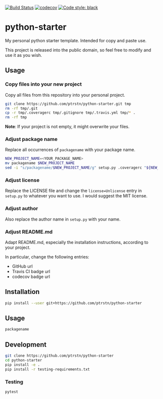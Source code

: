 [![Build Status](https://travis-ci.com/ptrstn/python-starter.svg?branch=master)](https://travis-ci.com/ptrstn/python-starter)
[![codecov](https://codecov.io/gh/ptrstn/python-starter/branch/master/graph/badge.svg)](https://codecov.io/gh/ptrstn/python-starter)
[![Code style: black](https://img.shields.io/badge/code%20style-black-000000.svg)](https://github.com/psf/black)

# python-starter

My personal python starter template. Intended for copy and paste use. 

This project is released into the public domain, so feel free to modify and use it as you wish.

## Usage

### Copy files into your new project

Copy all files from this repository into your personal project. 

```bash
git clone https://github.com/ptrstn/python-starter.git tmp
rm -rf tmp/.git
cp -r tmp/.coveragerc tmp/.gitignore tmp/.travis.yml tmp/* .
rm -rf tmp
```

**Note**: If your project is not empty, it might overwrite your files.

### Adjust package name

Replace all occurrences of ```packagename``` with your package name.

```bash
NEW_PROJECT_NAME=<YOUR_PACKAGE_NAME>
mv packagename $NEW_PROJECT_NAME
sed -i "s/packagename/$NEW_PROJECT_NAME/g" setup.py .coveragerc "${NEW_PROJECT_NAME}/__main__.py" tests/test_core.py .travis.yml
```

### Adjust license

Replace the LICENSE file and change the ```license=Unlicense``` entry in ```setup.py``` to whatever you want to use. 
I would suggest the MIT license.

### Adjust author 

Also replace the author name in ```setup.py``` with your name.

### Adjust README.md

Adapt README.md, especially the installation instructions, according to your project. 

In particular, change the following entries:

- GitHub url
- Travis CI badge url
- codecov badge url

## Installation

```bash
pip install --user git+https://github.com/ptrstn/python-starter
```

## Usage

```bash
packagename
```

## Development

```bash
git clone https://github.com/ptrstn/python-starter
cd python-starter
pip install -e .
pip install -r testing-requirements.txt
```

### Testing

```bash
pytest
```
